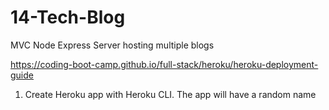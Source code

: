 # 14-Tech-Blog
MVC Node Express Server hosting multiple blogs

https://coding-boot-camp.github.io/full-stack/heroku/heroku-deployment-guide
1. Create Heroku app with Heroku CLI. The app will have a random name
    